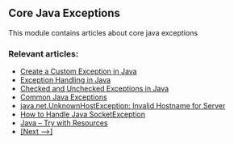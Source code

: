## Core Java Exceptions

This module contains articles about core java exceptions

### Relevant articles:
- [Create a Custom Exception in Java](https://www.baeldung.com/java-new-custom-exception)
- [Exception Handling in Java](https://www.baeldung.com/java-exceptions)
- [Checked and Unchecked Exceptions in Java](https://www.baeldung.com/java-checked-unchecked-exceptions)
- [Common Java Exceptions](https://www.baeldung.com/java-common-exceptions)
- [java.net.UnknownHostException: Invalid Hostname for Server](https://www.baeldung.com/java-unknownhostexception)
- [How to Handle Java SocketException](https://www.baeldung.com/java-socketexception)
- [Java – Try with Resources](https://www.baeldung.com/java-try-with-resources)
- [[Next -->]](../core-java-exceptions-2)